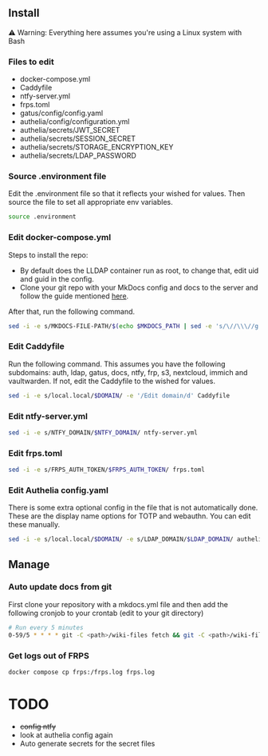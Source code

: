 ## Install
:warning: Warning: Everything here assumes you're using a Linux system with Bash

### Files to edit
- docker-compose.yml
- Caddyfile
- ntfy-server.yml
- frps.toml
- gatus/config/config.yaml
- authelia/config/configuration.yml
- authelia/secrets/JWT_SECRET
- authelia/secrets/SESSION_SECRET
- authelia/secrets/STORAGE_ENCRYPTION_KEY
- authelia/secrets/LDAP_PASSWORD

### Source .environment file
Edit the .environment file so that it reflects your wished for values.
Then source the file to set all appropriate env variables.
```bash
source .environment
```

### Edit docker-compose.yml
Steps to install the repo:
- By default does the LLDAP container run as root, to change that, edit uid and guid in the config.
- Clone your git repo with your MkDocs config and docs to the server and follow the guide mentioned [here](#auto-update-docs-from-git).  

After that, run the following command.
```bash
sed -i -e s/MKDOCS-FILE-PATH/$(echo $MKDOCS_PATH | sed -e 's/\//\\\//g')/ -e s/LDAP_DOMAIN/$LDAP_DOMAIN/ docker-compose.yml
```

### Edit Caddyfile
Run the following command.
This assumes you have the following subdomains: auth, ldap, gatus, docs, ntfy, frp, s3, nextcloud, immich and vaultwarden. If not, edit the Caddyfile to the wished for values.
```bash
sed -i -e s/local.local/$DOMAIN/ -e '/Edit domain/d' Caddyfile
```

### Edit ntfy-server.yml
```bash
sed -i -e s/NTFY_DOMAIN/$NTFY_DOMAIN/ ntfy-server.yml
```

### Edit frps.toml
```bash
sed -i -e s/FRPS_AUTH_TOKEN/$FRPS_AUTH_TOKEN/ frps.toml
```

### Edit Authelia config.yaml
There is some extra optional config in the file that is not automatically done.
These are the display name options for TOTP and webauthn. You can edit these manually.
```bash
sed -i -e s/local.local/$DOMAIN/ -e s/LDAP_DOMAIN/$LDAP_DOMAIN/ authelia/config/configuration.yml
```

## Manage

### Auto update docs from git

First clone your repository with a mkdocs.yml file and then
add the following cronjob to your crontab (edit <path> to your git directory)

```bash
# Run every 5 minutes
0-59/5 * * * * git -C <path>/wiki-files fetch && git -C <path>/wiki-files pull
```

### Get logs out of FRPS
```bash
docker compose cp frps:/frps.log frps.log
```

# TODO
- ~~config ntfy~~
- look at authelia config again
- Auto generate secrets for the secret files
